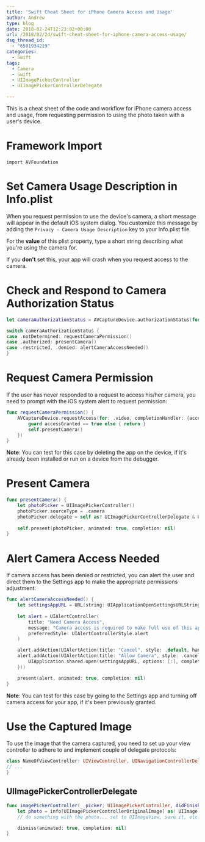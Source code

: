 ```yaml
---
title: 'Swift Cheat Sheet for iPhone Camera Access and Usage'
author: Andrew
type: blog
date: 2018-02-24T12:23:02+00:00
url: /2018/02/24/swift-cheat-sheet-for-iphone-camera-access-usage/
dsq_thread_id:
  - "6501934219"
categories:
  - Swift
tags:
  - Camera
  - Swift
  - UIImagePickerController
  - UIImagePickerControllerDelegate

---
```

This is a cheat sheet of the code and workflow for iPhone camera access and usage, from requesting permission to using the photo taken with a user's device.

<a name="framework-import" class="jump-target"></a>

# Framework Import

`import AVFoundation`

<a name="camera-usage-description" class="jump-target"></a>

# Set Camera Usage Description in Info.plist

When you request permission to use the device's camera, a short message will appear in the default iOS system dialog. You customize this message by adding the `Privacy - Camera Usage Description` key to your Info.plist file.

For the **value** of this plist property, type a short string describing what you're using the camera for.

If you **don't** set this, your app will crash when you request access to the camera.

<a name="check-authorization-status" class="jump-target"></a>

# Check and Respond to Camera Authorization Status

```swift
let cameraAuthorizationStatus = AVCaptureDevice.authorizationStatus(for: .video)

switch cameraAuthorizationStatus {
case .notDetermined: requestCameraPermission()
case .authorized: presentCamera()
case .restricted, .denied: alertCameraAccessNeeded()
}
```

<a name="request-permission" class="jump-target"></a>

# Request Camera Permission

If the user has never responded to a request to access his/her camera, you need to prompt with the iOS system alert to request permission:

```swift
func requestCameraPermission() {
    AVCaptureDevice.requestAccess(for: .video, completionHandler: {accessGranted in
        guard accessGranted == true else { return }
        self.presentCamera()
    })
}
```

**Note**: You can test for this case by deleting the app on the device, if it's already been installed or run on a device from the debugger.

<a name="present-camera" class="jump-target"></a>

# Present Camera

```swift
func presentCamera() {
    let photoPicker = UIImagePickerController()
    photoPicker.sourceType = .camera
    photoPicker.delegate = self as? UIImagePickerControllerDelegate & UINavigationControllerDelegate
    
    self.present(photoPicker, animated: true, completion: nil)
}
```

<a name="alert-camera-access-needed" class="jump-target"></a>

# Alert Camera Access Needed

If camera access has been denied or restricted, you can alert the user and direct them to the Settings app to make the appropriate permissions adjustment:

```swift
func alertCameraAccessNeeded() {
    let settingsAppURL = URL(string: UIApplicationOpenSettingsURLString)!
    
    let alert = UIAlertController(
        title: "Need Camera Access",
        message: "Camera access is required to make full use of this app.",
        preferredStyle: UIAlertControllerStyle.alert
    )

    alert.addAction(UIAlertAction(title: "Cancel", style: .default, handler: nil))
    alert.addAction(UIAlertAction(title: "Allow Camera", style: .cancel, handler: { (alert) -> Void in
        UIApplication.shared.open(settingsAppURL, options: [:], completionHandler: nil)
    }))

    present(alert, animated: true, completion: nil)
}
```

**Note**: You can test for this case by going to the Settings app and turning off camera access for your app, if it's been previously granted.

<a name="use-captured-image" class="jump-target"></a>

# Use the Captured Image

To use the image that the camera captured, you need to set up your view controller to adhere to and implement couple of delegate protocols:

```swift
class NameOfViewController: UIViewController, UINavigationControllerDelegate, UIImagePickerControllerDelegate {
// ...
}
```

<a name="delegate" class="jump-target"></a>

## UIImagePickerControllerDelegate

```swift
func imagePickerController(_ picker: UIImagePickerController, didFinishPickingMediaWithInfo info: [String : Any]) {
    let photo = info[UIImagePickerControllerOriginalImage] as! UIImage
    // do something with the photo... set to UIImageView, save it, etc.

    dismiss(animated: true, completion: nil)
}
```

<a name="share" class="jump-target"></a>